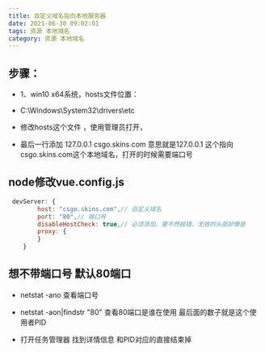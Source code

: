 ```yaml
---
title: 自定义域名指向本地服务器
date: 2021-06-30 09:02:01
tags: 资源 本地域名
category: 资源 本地域名
---
```

## 步骤：

- 1、win10 x64系统，hosts文件位置：

- C:\Windows\System32\drivers\etc

- 修改hosts这个文件 ，使用管理员打开，

- 最后一行添加 127.0.0.1 csgo.skins.com
意思就是127.0.0.1  这个指向csgo.skins.com这个本地域名，打开的时候需要端口号

## node修改vue.config.js
```js
 devServer: {
        host: "csgo.skins.com",// 自定义域名
        port: "80",// 端口号
        disableHostCheck: true,// 必须添加，要不然报错，无效的头部好像是
        proxy: {
        }
    }
```

## 想不带端口号  默认80端口
- netstat -ano
查看端口号

- netstat -aon|findstr "80"
查看80端口是谁在使用
最后面的数子就是这个使用者PID

- 打开任务管理器
找到详情信息  和PID对应的直接结束掉


